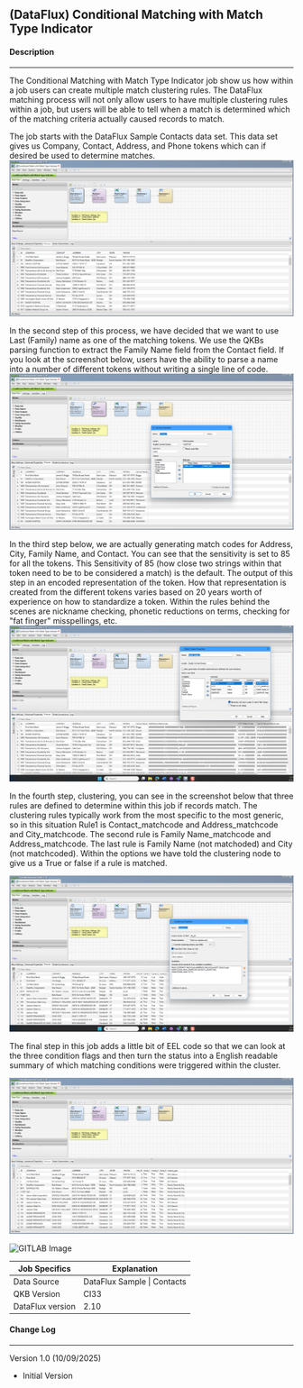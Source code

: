 ## (DataFlux) Conditional Matching with Match Type Indicator

#### Description

------

The Conditional Matching with Match Type Indicator job show us how within a job users can create multiple match clustering rules.  The DataFlux matching process will not only allow users to have multiple clustering rules within a job, but users will be able to tell when a match is determined which of the matching criteria actually caused records to match.  

The job starts with the DataFlux Sample Contacts data set.  This data set gives us Company, Contact, Address, and Phone tokens which can if desired be used to determine matches.![Input Data](img/conditional_match_raw_data.jpg)

In the second step of this process, we have decided that we want to use Last (Family) name as one of the matching tokens.  We use the QKBs parsing function to extract the Family Name field from the Contact field.  If you look at the screenshot below, users have the ability to parse a name into a number of different tokens without writing a single line of code.
![Input Data](img/conditional_match_parse.jpg)

In the third step below, we are actually generating match codes for Address, City, Family Name, and Contact.  You can see that the sensitivity is set to 85 for all the tokens.  This Sensitivity of 85 (how close two strings within that token need to be to be considered a match) is the default.  The output of this step in an encoded representation of the token.  How that representation is created from the different tokens varies based on 20 years worth of experience on how to standardize a token.  Within the rules behind the scenes are nickname checking, phonetic reductions on terms, checking for "fat finger" misspellings, etc.
![Input Data](img/conditional_match_matchcodes.jpg)

In the fourth step, clustering, you can see in the screenshot below that three rules are defined to determine within this job if records match.  The clustering rules typically work from the most specific to the most generic, so in this situation Rule1 is Contact_matchcode and Address_matchcode and City_matchcode.  The second rule is Family Name_matchcode and Address_matchcode.  The last rule is Family Name (not matchoded) and City (not matchcoded).  Within the options we have told the clustering node to give us a True or false if a rule is matched.

![Input Data](img/conditional_match_clustering.jpg)

The final step in this job adds a little bit of EEL code so that we can look at the three condition flags and then turn the status into a English readable summary of which matching conditions were triggered within the cluster.

![Input Data](img/conditional_match_post_process.jpg)

![GITLAB Image](./img/Screenshot_1_2.jpg)




| Job Specifics    | Explanation                 |
| ---------------- | --------------------------- |
| Data Source      | DataFlux Sample \| Contacts |
| QKB Version      | CI33                        |
| DataFlux version | 2.10                        |

#### Change Log

------

Version 1.0 (10/09/2025)

- Initial Version
